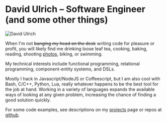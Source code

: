 # David Ulrich &ndash; Software Engineer (and some other things)

![David Ulrich](/static/img/avatar.jpg)

When I'm not ~~banging my head on the desk~~ writing code for pleasure or profit, you will likely find me drinking loose leaf tea, cooking, baking, reading, shooting [photos](/photos), biking, or swimming.

My technical interests include functional programming, relational programming, component-entity systems, and DSLs.

Mostly I hack in Javascript/NodeJS or Coffeescript, but I am also cool with Bash, C/C++, Python, Lua, really whatever happens to be the best tool for the job at hand. Working in a variety of languages expands the available ways of looking at any given problem, increasing the chance of finding a good solution quickly.

For some code examples, see descriptions on my [projects](/projects) page or repos at [github](http://github.com/dulrich).
